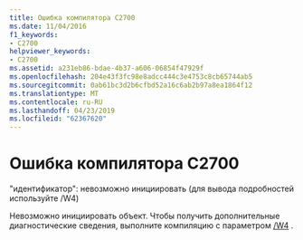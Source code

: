 ```yaml
---
title: Ошибка компилятора C2700
ms.date: 11/04/2016
f1_keywords:
- C2700
helpviewer_keywords:
- C2700
ms.assetid: a231eb86-bdae-4b37-a606-06854f47929f
ms.openlocfilehash: 204e43f3fc98e8adcc444c3e4753c8cb65744ab5
ms.sourcegitcommit: 0ab61bc3d2b6cfbd52a16c6ab2b97a8ea1864f12
ms.translationtype: MT
ms.contentlocale: ru-RU
ms.lasthandoff: 04/23/2019
ms.locfileid: "62367620"
---
```

# <a name="compiler-error-c2700"></a>Ошибка компилятора C2700

"идентификатор": невозможно инициировать (для вывода подробностей используйте /W4)

Невозможно инициировать объект. Чтобы получить дополнительные диагностические сведения, выполните компиляцию с параметром [/W4](../../build/reference/compiler-option-warning-level.md) .